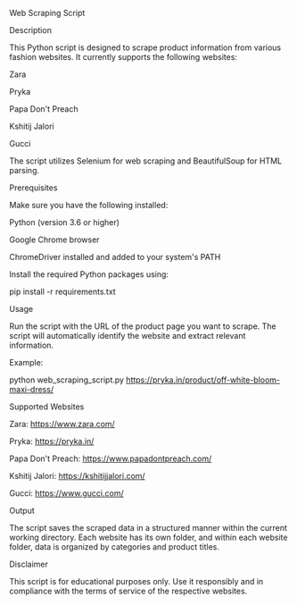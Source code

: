 Web Scraping Script

Description

This Python script is designed to scrape product information from various fashion websites. It currently supports the following websites:

Zara

Pryka

Papa Don't Preach

Kshitij Jalori

Gucci

The script utilizes Selenium for web scraping and BeautifulSoup for HTML parsing.

Prerequisites

Make sure you have the following installed:

Python (version 3.6 or higher)

Google Chrome browser

ChromeDriver installed and added to your system's PATH

Install the required Python packages using:

pip install -r requirements.txt

Usage

Run the script with the URL of the product page you want to scrape. The script will automatically identify the website and extract relevant information.

Example:

python web_scraping_script.py https://pryka.in/product/off-white-bloom-maxi-dress/

Supported Websites

Zara: https://www.zara.com/

Pryka: https://pryka.in/

Papa Don't Preach: https://www.papadontpreach.com/

Kshitij Jalori: https://kshitijjalori.com/

Gucci: https://www.gucci.com/

Output

The script saves the scraped data in a structured manner within the current working directory. Each website has its own folder, and within each website folder, data is organized by categories and product titles.

Disclaimer

This script is for educational purposes only. Use it responsibly and in compliance with the terms of service of the respective websites.
